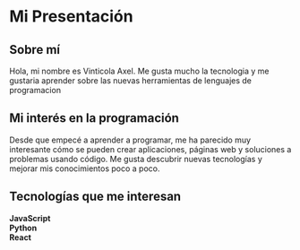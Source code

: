 # Mi Presentación  

## Sobre mí  
Hola, mi nombre es Vinticola Axel. Me gusta mucho la tecnologia y me gustaria aprender sobre las nuevas  herramientas de lenguajes de programacion

## Mi interés en la programación  
Desde que empecé a aprender a programar, me ha parecido muy interesante cómo se pueden crear aplicaciones, páginas web y soluciones a problemas usando código. Me gusta descubrir nuevas tecnologías y mejorar mis conocimientos poco a poco.  
## Tecnologías que me interesan  
**JavaScript**  
**Python**  
**React**